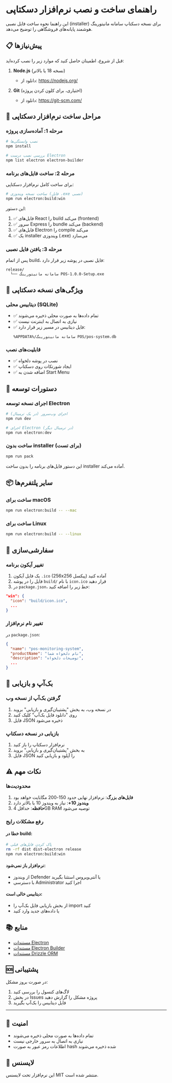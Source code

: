 # راهنمای ساخت و نصب نرم‌افزار دسکتاپی

این راهنما نحوه ساخت فایل نصبی (installer) برای نسخه دسکتاپ سامانه مانیتورینگ هوشمند پایانه‌های فروشگاهی را توضیح می‌دهد.

## 📋 پیش‌نیازها

قبل از شروع، اطمینان حاصل کنید که موارد زیر را نصب کرده‌اید:

1. **Node.js** (نسخه 18 یا بالاتر)
   - دانلود از: https://nodejs.org/

2. **Git** (اختیاری، برای کلون کردن پروژه)
   - دانلود از: https://git-scm.com/

## 🚀 مراحل ساخت نرم‌افزار دسکتاپی

### مرحله 1: آماده‌سازی پروژه

```bash
# نصب وابستگی‌ها
npm install

# بررسی نصب درست Electron
npm list electron electron-builder
```

### مرحله 2: ساخت فایل‌های برنامه

برای ساخت کامل نرم‌افزار دسکتاپی:

```bash
# ساخت نسخه ویندوزی (فایل .exe نصبی)
npm run electron:build:win
```

این دستور:
1. ✅ فایل‌های React را build می‌کند (frontend)
2. ✅ سرور Express را bundle می‌کند (backend)
3. ✅ فایل‌های Electron را compile می‌کند
4. ✅ یک installer ویندوزی (.exe) می‌سازد

### مرحله 3: یافتن فایل نصبی

پس از اتمام build، فایل نصبی در پوشه زیر قرار دارد:

```
release/
  └── سامانه مانیتورینگ POS-1.0.0-Setup.exe
```

## 💾 ویژگی‌های نسخه دسکتاپی

### دیتابیس محلی (SQLite)
- ✅ تمام داده‌ها به صورت محلی ذخیره می‌شوند
- ✅ نیازی به اتصال به اینترنت نیست
- ✅ فایل دیتابیس در مسیر زیر قرار دارد:
  ```
  %APPDATA%/سامانه مانیتورینگ POS/pos-system.db
  ```

### قابلیت‌های نصب
- ✅ نصب در پوشه دلخواه
- ✅ ایجاد شورتکات روی دسکتاپ
- ✅ اضافه شدن به Start Menu

## 🔧 دستورات توسعه

### اجرای نسخه توسعه Electron

```bash
# اجرای وب‌سرور (در یک ترمینال)
npm run dev

# اجرای Electron (در ترمینال دیگر)
npm run electron:dev
```

### ساخت بدون installer (برای تست)

```bash
npm run pack
```

این دستور فایل‌های برنامه را بدون ساخت installer آماده می‌کند.

## 📦 سایر پلتفرم‌ها

### ساخت برای macOS

```bash
npm run electron:build -- --mac
```

### ساخت برای Linux

```bash
npm run electron:build -- --linux
```

## 🎨 سفارشی‌سازی

### تغییر آیکون برنامه

1. یک فایل آیکون `.ico` (256x256 پیکسل) آماده کنید
2. فایل را در پوشه `build/` با نام `icon.ico` قرار دهید
3. در `package.json`، خط زیر را اضافه کنید:

```json
"win": {
  "icon": "build/icon.ico",
  ...
}
```

### تغییر نام نرم‌افزار

در `package.json`:

```json
{
  "name": "pos-monitoring-system",
  "productName": "نام دلخواه شما",
  "description": "توضیحات دلخواه",
  ...
}
```

## 🔄 بک‌آپ و بازیابی

### گرفتن بک‌آپ از نسخه وب

1. در نسخه وب، به بخش "پشتیبان‌گیری و بازیابی" بروید
2. روی "دانلود فایل بک‌آپ" کلیک کنید
3. فایل JSON ذخیره می‌شود

### بازیابی در نسخه دسکتاپ

1. نرم‌افزار دسکتاپ را باز کنید
2. به بخش "پشتیبان‌گیری و بازیابی" بروید
3. فایل JSON را آپلود و بازیابی کنید

## ⚠️ نکات مهم

### محدودیت‌ها

1. **فایل‌های بزرگ**: نرم‌افزار نهایی حدود 150-200 مگابایت خواهد بود
2. **ویندوز 10+**: نیاز به ویندوز 10 یا بالاتر دارد
3. **حافظه**: حداقل 4GB RAM توصیه می‌شود

### رفع مشکلات رایج

#### خطا در build:
```bash
# پاک کردن فایل‌های قبلی
rm -rf dist dist-electron release
npm run electron:build:win
```

#### نرم‌افزار باز نمی‌شود:
- از ویندوز Defender یا آنتی‌ویروس استثنا بگیرید
- با دسترسی Administrator اجرا کنید

#### دیتابیس خالی است:
- از بخش بازیابی فایل بک‌آپ را import کنید
- یا داده‌های جدید وارد کنید

## 📚 منابع

- [مستندات Electron](https://www.electronjs.org/docs)
- [مستندات Electron Builder](https://www.electron.build/)
- [مستندات Drizzle ORM](https://orm.drizzle.team/)

## 🆘 پشتیبانی

در صورت بروز مشکل:
1. لاگ‌های کنسول را بررسی کنید
2. در بخش Issues پروژه مشکل را گزارش دهید
3. فایل دیتابیس را بک‌آپ بگیرید

---

## 🔐 امنیت

- تمام داده‌ها به صورت محلی ذخیره می‌شوند
- نیازی به اتصال به سرور خارجی نیست
- اطلاعات رمز عبور به صورت hash شده ذخیره می‌شوند

## 📝 لایسنس

این نرم‌افزار تحت لایسنس MIT منتشر شده است.
